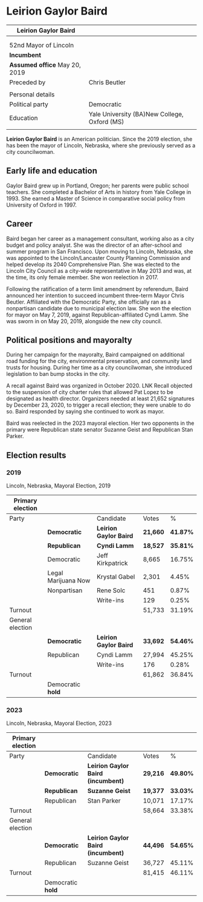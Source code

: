 # Leirion Gaylor Baird

| Leirion Gaylor Baird | |
| --- | --- |
|  | |
|  | |
| 52nd Mayor of Lincoln | |
| **Incumbent** | |
| **Assumed office** May 20, 2019 | |
| Preceded by | Chris Beutler |
|  | |
| Personal details | |
| Political party | Democratic |
| Education | Yale University (BA)New College, Oxford (MS) |
|  | |

**Leirion Gaylor Baird** is an American politician. Since the 2019 election, she has been the mayor of Lincoln, Nebraska, where she previously served as a city councilwoman.

Early life and education
------------------------

Gaylor Baird grew up in Portland, Oregon; her parents were public school teachers. She completed a Bachelor of Arts in history from Yale College in 1993\. She earned a Master of Science in comparative social policy from University of Oxford in 1997\.

Career
------

Baird began her career as a management consultant, working also as a city budget and policy analyst. She was the director of an after-school and summer program in San Francisco. Upon moving to Lincoln, Nebraska, she was appointed to the Lincoln/Lancaster County Planning Commission and helped develop its 2040 Comprehensive Plan. She was elected to the Lincoln City Council as a city-wide representative in May 2013 and was, at the time, its only female member. She won reelection in 2017\.

Following the ratification of a term limit amendment by referendum, Baird announced her intention to succeed incumbent three-term Mayor Chris Beutler. Affiliated with the Democratic Party, she officially ran as a nonpartisan candidate due to municipal election law. She won the election for mayor on May 7, 2019, against Republican-affiliated Cyndi Lamm. She was sworn in on May 20, 2019, alongside the new city council.

Political positions and mayoralty
---------------------------------

During her campaign for the mayoralty, Baird campaigned on additional road funding for the city, environmental preservation, and community land trusts for housing. During her time as a city councilwoman, she introduced legislation to ban bump stocks in the city.

A recall against Baird was organized in October 2020\. LNK Recall objected to the suspension of city charter rules that allowed Pat Lopez to be designated as health director. Organizers needed at least 21,652 signatures by December 23, 2020, to trigger a recall election; they were unable to do so. Baird responded by saying she continued to work as mayor.

Baird was reelected in the 2023 mayoral election. Her two opponents in the primary were Republican state senator Suzanne Geist and Republican Stan Parker.

Election results
----------------

### 2019

Lincoln, Nebraska, Mayoral Election, 2019

| Primary election | | | | |
| --- | --- | --- | --- | --- |
| Party | | Candidate | Votes | % |
|  | **Democratic** | **Leirion Gaylor Baird** | **21,660** | **41\.87%** |
|  | **Republican** | **Cyndi Lamm** | **18,527** | **35\.81%** |
|  | Democratic | Jeff Kirkpatrick | 8,665 | 16\.75% |
|  | Legal Marijuana Now | Krystal Gabel | 2,301 | 4\.45% |
|  | Nonpartisan | Rene Solc | 451 | 0\.87% |
|  |  | Write-ins | 129 | 0\.25% |
| Turnout | | | 51,733 | 31\.19% |
| General election | | | | |
|  | **Democratic** | **Leirion Gaylor Baird** | **33,692** | **54\.46%** |
|  | Republican | Cyndi Lamm | 27,994 | 45\.25% |
|  |  | Write-ins | 176 | 0\.28% |
| Turnout | | | 61,862 | 36\.84% |
|  | Democratic **hold** | | | |

### 2023

Lincoln, Nebraska, Mayoral Election, 2023

| Primary election | | | | |
| --- | --- | --- | --- | --- |
| Party | | Candidate | Votes | % |
|  | **Democratic** | **Leirion Gaylor Baird (incumbent)** | **29,216** | **49\.80%** |
|  | **Republican** | **Suzanne Geist** | **19,377** | **33\.03%** |
|  | Republican | Stan Parker | 10,071 | 17\.17% |
| Turnout | | | 58,664 | 33\.38% |
| General election | | | | |
|  | **Democratic** | **Leirion Gaylor Baird (incumbent)** | **44,496** | **54\.65%** |
|  | Republican | Suzanne Geist | 36,727 | 45\.11% |
| Turnout | | | 81,415 | 46\.11% |
|  | Democratic **hold** | | | |